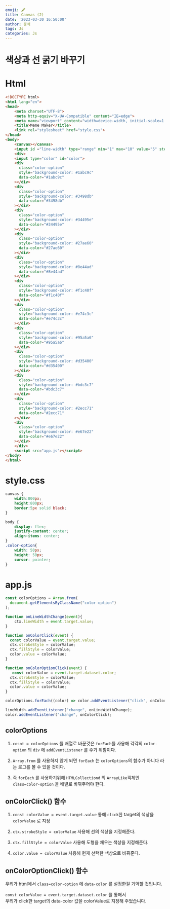 ```yaml
---
emoji: 🖋
title: Canvas (2) 
date: '2023-03-30 16:50:00'
author: 중석 
tags: Js
categories: Js 
---
```

# 색상과 선 굵기 바꾸기 

# Html 


```html
<!DOCTYPE html>
<html lang="en">
<head>
    <meta charset="UTF-8">
    <meta http-equiv="X-UA-Compatible" content="IE=edge">
    <meta name="viewport" content="width=device-width, initial-scale=1.0">
    <title>Meme Maker</title>
    <link rel="stylesheet" href="style.css">
</head>
<body>
    <canvas></canvas>
    <input id ="line-width" type="range" min="1" max="10" value="5" step="0.5">
    <div>
    <input type="color" id="color">
    <div
      class="color-option"
      style="background-color: #1abc9c"
      data-color="#1abc9c"
    ></div>
    <div
      class="color-option"
      style="background-color: #3498db"
      data-color="#3498db"
    ></div>
    <div
      class="color-option"
      style="background-color: #34495e"
      data-color="#34495e"
    ></div>
    <div
      class="color-option"
      style="background-color: #27ae60"
      data-color="#27ae60"
    ></div>
    <div
      class="color-option"
      style="background-color: #8e44ad"
      data-color="#8e44ad"
    ></div>
    <div
      class="color-option"
      style="background-color: #f1c40f"
      data-color="#f1c40f"
    ></div>
    <div
      class="color-option"
      style="background-color: #e74c3c"
      data-color="#e74c3c"
    ></div>
    <div
      class="color-option"
      style="background-color: #95a5a6"
      data-color="#95a5a6"
    ></div>
    <div
      class="color-option"
      style="background-color: #d35400"
      data-color="#d35400"
    ></div>
    <div
      class="color-option"
      style="background-color: #bdc3c7"
      data-color="#bdc3c7"
    ></div>
    <div
      class="color-option"
      style="background-color: #2ecc71"
      data-color="#2ecc71"
    ></div>
    <div
      class="color-option"
      style="background-color: #e67e22"
      data-color="#e67e22"
    ></div>
    </div>
    <script src="app.js"></script>
</body>
</html>
```

# style.css


```css
canvas {
    width:800px;
    height:800px;
    border:5px solid black;
}

body {
    display: flex;
    justify-content: center;
    align-items: center;
}
.color-option{
    width: 50px;
    height: 50px;
    cursor: pointer;
}
```

# app.js 


```js
const colorOptions = Array.from(
  document.getElementsByClassName("color-option")
);

function onLineWidthChange(event){
    ctx.lineWidth = event.target.value;
}

function onColorClick(event) {
  const colorValue = event.target.value;
  ctx.strokeStyle = colorValue;
  ctx.fillStyle = colorValue;
  color.value = colorValue;
}

function onColorOptionClick(event) {
   const colorValue = event.target.dataset.color;
  ctx.strokeStyle = colorValue;
  ctx.fillStyle = colorValue;
  color.value = colorValue;
}

colorOptions.forEach((color) => color.addEventListener("click", onColorOptionClick));

lineWidth.addEventListener("change", onLineWidthChange);
color.addEventListener("change", onColorClick);
```

## colorOptions

1. `cosnt = colorOptions` 를 배열로 바꾼것은 `forEach`를 사용해 
   각각의 `color-option` 의 `div` 에 `addEventListener` 를 주기 위함이다. 

2. `Array.from` 를 사용하지 않게 되면 `forEach` 는 `colorOptions`의 함수가 아니다 라는 로그를 볼 수 있을 것이다.

3. 즉 `forEach` 를 사용하기위해 `HTMLCollectiond` 의 `ArrayLike`객체인 
   `class=color-option` 을 배열로 바꿔주어야 한다. 

## onColorClick() 함수 

1. `const colorValue = event.target.value` 통해 `click`한 target의 색상을 `colorValue` 로 지정 

2. `ctx.strokeStyle = colorValue` 사용해 선의 색상을 지정해준다. 

3. `ctx.fillStyle = colorValue` 사용해 도형을 채우는 색상을 지정해준다. 

4. `color.value = colorValue` 사용해 현재 선택한 색상으로 바꿔준다. 

## onColorOptionClick() 함수 

 우리가 html에서 `class=color-option` 에 `data-color` 를 설정한걸 기억할 것입니다.
 
 `const colorValue = event.target.dataset.color` 를 통해서    
 우리가 click한 target의 data-color 값을 colorValue로 지정해 주었습니다. 

```toc

```